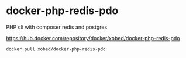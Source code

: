 # docker-php-redis-pdo
PHP cli with composer redis and postgres

https://hub.docker.com/repository/docker/xobed/docker-php-redis-pdo
```
docker pull xobed/docker-php-redis-pdo
```
